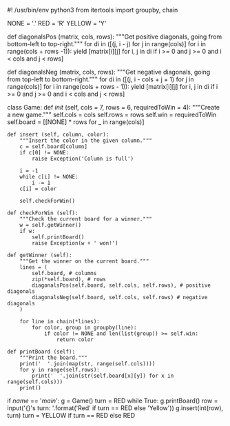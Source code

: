#! /usr/bin/env python3
from itertools import groupby, chain

NONE = '.'
RED = 'R'
YELLOW = 'Y'

def diagonalsPos (matrix, cols, rows):
	"""Get positive diagonals, going from bottom-left to top-right."""
	for di in ([(j, i - j) for j in range(cols)] for i in range(cols + rows -1)):
		yield [matrix[i][j] for i, j in di if i >= 0 and j >= 0 and i < cols and j < rows]

def diagonalsNeg (matrix, cols, rows):
	"""Get negative diagonals, going from top-left to bottom-right."""
	for di in ([(j, i - cols + j + 1) for j in range(cols)] for i in range(cols + rows - 1)):
		yield [matrix[i][j] for i, j in di if i >= 0 and j >= 0 and i < cols and j < rows]

class Game:
	def _init_ (self, cols = 7, rows = 6, requiredToWin = 4):
		"""Create a new game."""
		self.cols = cols
		self.rows = rows
		self.win = requiredToWin
		self.board = [[NONE] * rows for _ in range(cols)]

	def insert (self, column, color):
		"""Insert the color in the given column."""
		c = self.board[column]
		if c[0] != NONE:
			raise Exception('Column is full')

		i = -1
		while c[i] != NONE:
			i -= 1
		c[i] = color

		self.checkForWin()

	def checkForWin (self):
		"""Check the current board for a winner."""
		w = self.getWinner()
		if w:
			self.printBoard()
			raise Exception(w + ' won!')

	def getWinner (self):
		"""Get the winner on the current board."""
		lines = (
			self.board, # columns
			zip(*self.board), # rows
			diagonalsPos(self.board, self.cols, self.rows), # positive diagonals
			diagonalsNeg(self.board, self.cols, self.rows) # negative diagonals
		)

		for line in chain(*lines):
			for color, group in groupby(line):
				if color != NONE and len(list(group)) >= self.win:
					return color

	def printBoard (self):
		"""Print the board."""
		print('  '.join(map(str, range(self.cols))))
		for y in range(self.rows):
			print('  '.join(str(self.board[x][y]) for x in range(self.cols)))
		print()


if _name_ == '_main_':
	g = Game()
	turn = RED
	while True:
		g.printBoard()
		row = input('{}\'s turn: '.format('Red' if turn == RED else 'Yellow'))
		g.insert(int(row), turn)
		turn = YELLOW if turn == RED else RED
